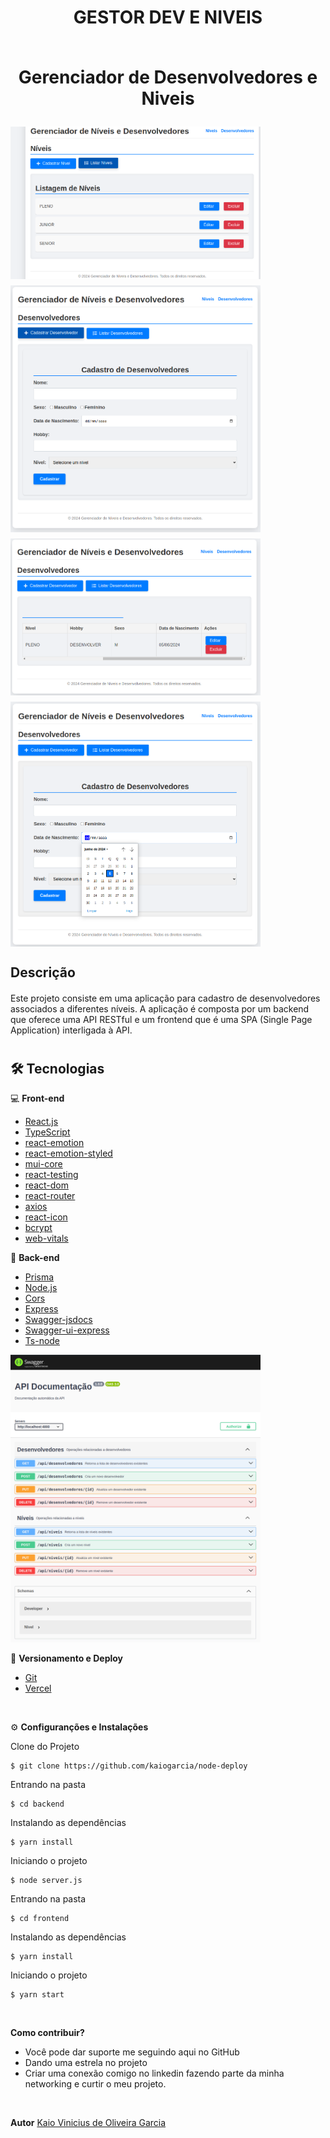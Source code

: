 #

<div align='center'>
  <h1>GESTOR DEV E NIVEIS<br><br>
  <p>Gerenciador de Desenvolvedores e Niveis</p>
  
  <!-- Container para a grade de imagens -->
  <div style="display: grid; grid-template-columns: 1fr; gap: 10px;">
    <img src="https://github.com/kaiogarcia/novoTeste/blob/master/Captura%20de%20tela%20de%202024-06-05%2021-01-13.png" style="width: 400px; height: auto;">
    <img src="https://github.com/kaiogarcia/novoTeste/blob/master/Captura%20de%20tela%20de%202024-06-05%2021-02-10.png" style="width: 400px; height: auto;">
    <img src="https://github.com/kaiogarcia/novoTeste/blob/master/Captura%20de%20tela%20de%202024-06-05%2021-02-27.png" style="width: 400px; height: auto;">
    <img src="https://github.com/kaiogarcia/novoTeste/blob/master/Captura%20de%20tela%20de%202024-06-05%2021-02-58.png" style="width: 400px; height: auto;">
  </div>
</div>

## Descrição

#### 
Este projeto consiste em uma aplicação para cadastro de desenvolvedores associados a diferentes níveis. A aplicação é composta por um backend que oferece uma API RESTful e um frontend que é uma SPA (Single Page Application) interligada à API.

#

## 🛠️ Tecnologias

💻 **Front-end**
- [React.js](https://pt-br.legacy.reactjs.org/)
- [TypeScript](https://www.typescriptlang.org)
- [react-emotion](https://emotion.sh/docs/typescript)
- [react-emotion-styled](https://emotion.sh/docs/styled)
- [mui-core](https://mui.com/core/)
- [react-testing](https://testing-library.com/)
- [react-dom](https://react.dev/learn/typescript)
- [react-router](https://reactrouter.com/en/main)
- [axios](https://axios-http.com/docs/intro)
- [react-icon](https://react-icons.github.io/react-icons/)
- [bcrypt](https://www.npmjs.com/package/bcrypt)
- [web-vitals](https://web.dev/articles/vitals?hl=pt-br)

📁 **Back-end**
- [Prisma](https://www.prisma.io)
- [Node.js](https://nodejs.org)
- [Cors](https://www.npmjs.com/package/cors)
- [Express](https://expressjs.com/pt-br/)
- [Swagger-jsdocs](https://www.npmjs.com/package/swagger-jsdoc)
- [Swagger-ui-express](https://www.npmjs.com/package/swagger-ui-express)
- [Ts-node](https://www.npmjs.com/package/ts-node)

<img src="https://github.com/kaiogarcia/novoTeste/blob/master/Captura%20de%20tela%20de%202024-06-05%2021-13-31.png" style="width: 400px; height: auto;">


🔋 **Versionamento e Deploy**
- [Git](https://git-scm.com)
- [Vercel](https://vercel.com/)

<br>

⚙️ **Configuranções e Instalações**

Clone do Projeto

    $ git clone https://github.com/kaiogarcia/node-deploy

Entrando na pasta

    $ cd backend

Instalando as dependências

    $ yarn install

Iniciando o projeto

    $ node server.js

Entrando na pasta

    $ cd frontend
    
Instalando as dependências

    $ yarn install

Iniciando o projeto

    $ yarn start
  
<br>

**Como contribuir?**

- Você pode dar suporte me seguindo aqui no GitHub
- Dando uma estrela no projeto
- Criar uma conexão comigo no linkedin fazendo parte da minha networking e curtir o meu projeto.

<br>

**Autor**
[Kaio Vinicius de Oliveira Garcia](https://github.com/kaiogarcia)




